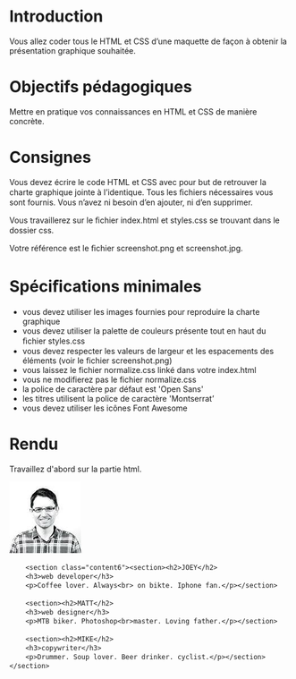 # Introduction

Vous allez coder tous le HTML et CSS d’une maquette de façon à obtenir la présentation graphique souhaitée.

# Objectifs pédagogiques
Mettre en pratique vos connaissances en HTML et CSS de manière concrète.

# Consignes

Vous devez écrire le code HTML et CSS avec pour but de retrouver la charte graphique jointe à l’identique. Tous les ﬁchiers nécessaires vous sont fournis.
Vous n’avez ni besoin d’en ajouter, ni d’en supprimer.

Vous travaillerez sur le ﬁchier index.html et styles.css se trouvant dans le dossier css.

Votre référence est le ﬁchier screenshot.png et screenshot.jpg.

# Spéciﬁcations minimales


* vous devez utiliser les images fournies pour reproduire la charte graphique
* vous devez utiliser la palette de couleurs présente tout en haut du ﬁchier styles.css
* vous devez respecter les valeurs de largeur et les espacements des éléments (voir le fichier screenshot.png)
* vous laissez le fichier normalize.css linké dans votre index.html
* vous ne modifierez pas le fichier normalize.css
* la police de caractère par défaut est 'Open Sans'
* les titres utilisent la police de caractère 'Montserrat’
* vous devez utiliser les icônes Font Awesome

# Rendu

Travaillez d'abord sur la partie html.


<section class="content5"><img src="joey.jpg" alt="picture3"></section>

		<section class="content6"><section><h2>JOEY</h2>
		<h3>web developer</h3>
		<p>Coffee lover. Always<br> on bikte. Iphone fan.</p></section>

		<section><h2>MATT</h2>
		<h3>web designer</h3>
		<p>MTB biker. Photoshop<br>master. Loving father.</p></section>

		<section><h2>MIKE</h2>
		<h3>copywriter</h3>
		<p>Drummer. Soup lover. Beer drinker. cyclist.</p></section></section>
